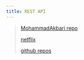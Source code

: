 ```yaml
---
title: REST API
---
```


> [MohammadAkbari repo](https://api.github.com/users/MohammadAkbari)
>
> [netflix](https://netflix.github.io/genie/docs/3.0.0/rest/)
>
> [github repos](https://developer.github.com/v3/repos/)
